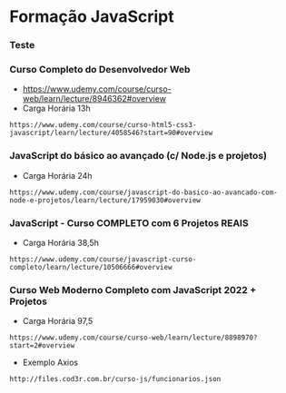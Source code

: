 # Formação JavaScript

### Teste

### Curso Completo do Desenvolvedor Web
* https://www.udemy.com/course/curso-web/learn/lecture/8946362#overview
* Carga Horária 13h
```
https://www.udemy.com/course/curso-html5-css3-javascript/learn/lecture/4058546?start=90#overview
```

### JavaScript do básico ao avançado (c/ Node.js e projetos)
* Carga Horária 24h
```
https://www.udemy.com/course/javascript-do-basico-ao-avancado-com-node-e-projetos/learn/lecture/17959030#overview
```

### JavaScript - Curso COMPLETO com 6 Projetos REAIS
* Carga Horária  38,5h
```
https://www.udemy.com/course/javascript-curso-completo/learn/lecture/10506666#overview
```

### Curso Web Moderno Completo com JavaScript 2022 + Projetos
* Carga Horária 97,5
```
https://www.udemy.com/course/curso-web/learn/lecture/8898970?start=2#overview
```

* Exemplo Axios
``` Aula 155
http://files.cod3r.com.br/curso-js/funcionarios.json
```